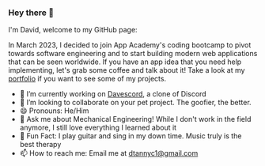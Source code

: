 ### Hey there 👋

I'm David, welcome to my GitHub page:

In March 2023, I decided to join App Academy's coding bootcamp to pivot towards software engineering and to start building modern web applications that can be seen worldwide. If you have an app idea that you need help implementing, let's grab some coffee and talk about it! Take a look at my [portfolio](https://dtannyc1.github.io/dtannyc1/) if you want to see some of my projects.

- 🔭 I’m currently working on [Davescord](https://github.com/dtannyc1/Davescord), a clone of Discord
- 👯 I’m looking to collaborate on your pet project. The goofier, the better.
- 😄 Pronouns: He/Him
- 💬 Ask me about Mechanical Engineering! While I don't work in the field anymore, I still love everything I learned about it
- 🎸 Fun Fact: I play guitar and sing in my down time. Music truly is the best therapy
- 📫 How to reach me: Email me at dtannyc1@gmail.com 

  
<!--
**dtannyc1/dtannyc1** is a ✨ _special_ ✨ repository because its `README.md` (this file) appears on your GitHub profile.

Here are some ideas to get you started:


- 🌱 I’m currently learning ...
- 👯 I’m looking to collaborate on ...
- 🤔 I’m looking for help with ...

- 📫 How to reach me: ...
- 😄 Pronouns: ...
- ⚡ Fun fact: ...
-->
